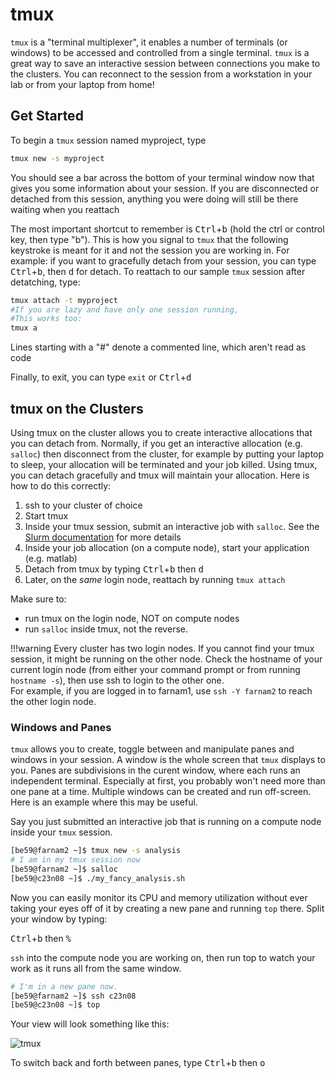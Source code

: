 # tmux

`tmux` is a "terminal multiplexer", it enables a number of terminals (or windows) to be accessed and controlled from a single terminal. `tmux` is a great way to save an interactive session between connections you make to the clusters. You can reconnect to the session from a workstation in your lab or from your laptop from home!

## Get Started

To begin a `tmux` session named myproject, type

``` bash
tmux new -s myproject
```

You should see a bar across the bottom of your terminal window now that gives you some information about your session. If you are disconnected or detached from this session, anything you were doing will still be there waiting when you reattach

The most important shortcut to remember is <kbd>Ctrl</kbd>+<kbd>b</kbd> (hold the ctrl or control key, then type "b"). This is how you signal to `tmux` that the following keystroke is meant for it and not the session you are working in. For example: if you want to gracefully detach from your session, you can type <kbd>Ctrl</kbd>+<kbd>b</kbd>, then <kbd>d</kbd> for detach. To reattach to our sample `tmux` session after detatching, type:

``` bash
tmux attach -t myproject
#If you are lazy and have only one session running,
#This works too:
tmux a
```

Lines starting with a "#" denote a commented line, which aren't read as code

Finally, to exit, you can type `exit` or <kbd>Ctrl</kbd>+<kbd>d</kbd>

## tmux on the Clusters

Using tmux on the cluster allows you to create interactive allocations that you can detach from. Normally, if you get an interactive allocation (e.g. `salloc`) then disconnect from the cluster, for example by putting your laptop to sleep, your allocation will be terminated and your job killed. Using tmux, you can detach gracefully and tmux will maintain your allocation. Here is how to do this correctly:

1. ssh to your cluster of choice
1. Start tmux
1. Inside your tmux session, submit an interactive job with `salloc`. See the [Slurm documentation](/clusters-at-yale/job-scheduling#interactive-jobs) for more details
1. Inside your job allocation (on a compute node), start your application (e.g. matlab)
1. Detach from tmux by typing <kbd>Ctrl</kbd>+<kbd>b</kbd> then <kbd>d</kbd>
1. Later, on the _same_ login node, reattach by running `tmux attach`

Make sure to:

* run tmux on the login node, NOT on compute nodes
* run `salloc` inside tmux, not the reverse.

!!!warning
    Every cluster has two login nodes.  If you cannot find your tmux session, it might be running on the other node.  Check the hostname of your current login node (from either your command prompt or from running `hostname -s`), then use ssh to login to the other one.  
    For example, if you are logged in to farnam1, use `ssh -Y farnam2` to reach the other login node.


### Windows and Panes

`tmux` allows you to create, toggle between and manipulate panes and windows in your session. A window is the whole screen that `tmux` displays to you. Panes are subdivisions in the curent window, where each runs an independent terminal. Especially at first, you probably won't need more than one pane at a time. Multiple windows can be created and run off-screen. Here is an example where this may be useful.

Say you just submitted an interactive job that is running on a compute node inside your `tmux` session.

``` bash
[be59@farnam2 ~]$ tmux new -s analysis
# I am in my tmux session now
[be59@farnam2 ~]$ salloc
[be59@c23n08 ~]$ ./my_fancy_analysis.sh
```

Now you can easily monitor its CPU and memory utilization without ever taking your eyes off of it by creating a new pane and running `top` there. Split your window by typing:

<kbd>Ctrl</kbd>+<kbd>b</kbd> then <kbd>%</kbd>

`ssh` into the compute node you are working on, then run top to watch your work as it runs all from the same window.

``` bash
# I'm in a new pane now.
[be59@farnam2 ~]$ ssh c23n08
[be59@c23n08 ~]$ top
```

Your view will look something like this:

![tmux](/img/tmux-ben.png)

To switch back and forth between panes, type <kbd>Ctrl</kbd>+<kbd>b</kbd> then <kbd>o</kbd>
